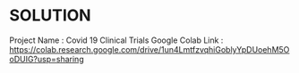 # SOLUTION
Project Name : Covid 19 Clinical Trials 
Google Colab Link : https://colab.research.google.com/drive/1un4LmtfzvqhiGoblyYpDUoehM5OoDUIG?usp=sharing

